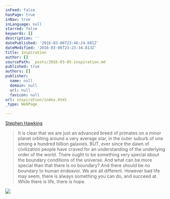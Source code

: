 ```yaml
---
inFeed: false
hasPage: true
inNav: true
inLanguage: null
starred: false
keywords: []
description: ''
datePublished: '2016-03-06T23:46:24.681Z'
dateModified: '2016-03-06T23:23:34.813Z'
title: Inspiration
author: []
sourcePath: _posts/2016-03-05-inspiration.md
published: true
authors: []
publisher:
  name: null
  domain: null
  url: null
  favicon: null
url: inspiration/index.html
_type: WebPage

---
```

[Stephen
Hawking][0]

> It is clear that we are just an advanced breed of
> primates on a minor planet orbiting around a very average star, in the outer
> suburb of one among a hundred billion galaxies. BUT, ever since the dawn of
> civilization people have craved for an understanding of the underlying order of
> the world. There ought to be something very special about the boundary
> conditions of the universe. And what can be more special than that there is no
> boundary? And there should be no boundary to human endeavor. We are all different.
> However bad life may seem, there is always something you can do, and succeed
> at. While there is life, there is hope.

![](https://the-grid-user-content.s3-us-west-2.amazonaws.com/22b510aa-381b-4061-9aa9-710e648a6f63.jpg)

[0]: http://m.imdb.com/name/nm1519666